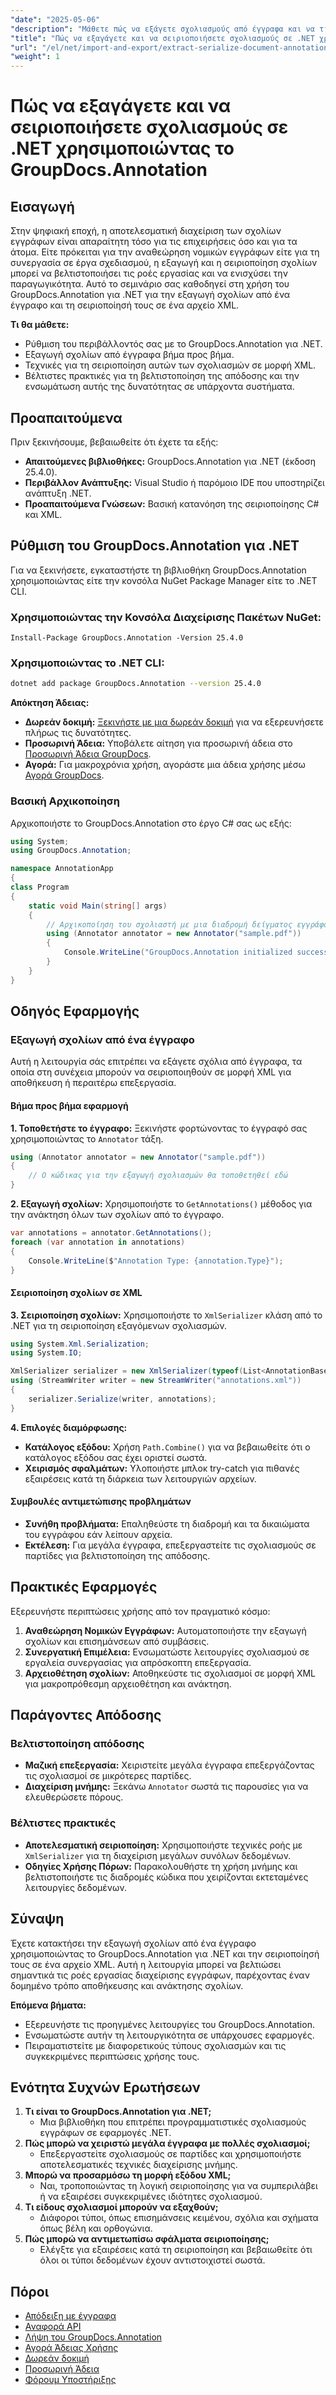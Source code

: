 ```yaml
---
"date": "2025-05-06"
"description": "Μάθετε πώς να εξάγετε σχολιασμούς από έγγραφα και να τις σειριοποιείτε σε XML με το GroupDocs.Annotation για .NET. Βελτιώστε τη ροή εργασίας διαχείρισης εγγράφων σας σήμερα!"
"title": "Πώς να εξαγάγετε και να σειριοποιήσετε σχολιασμούς σε .NET χρησιμοποιώντας το GroupDocs.Annotation"
"url": "/el/net/import-and-export/extract-serialize-document-annotations-groupdocs-net/"
"weight": 1
---
```


# Πώς να εξαγάγετε και να σειριοποιήσετε σχολιασμούς σε .NET χρησιμοποιώντας το GroupDocs.Annotation

## Εισαγωγή
Στην ψηφιακή εποχή, η αποτελεσματική διαχείριση των σχολίων εγγράφων είναι απαραίτητη τόσο για τις επιχειρήσεις όσο και για τα άτομα. Είτε πρόκειται για την αναθεώρηση νομικών εγγράφων είτε για τη συνεργασία σε έργα σχεδιασμού, η εξαγωγή και η σειριοποίηση σχολίων μπορεί να βελτιστοποιήσει τις ροές εργασίας και να ενισχύσει την παραγωγικότητα. Αυτό το σεμινάριο σας καθοδηγεί στη χρήση του GroupDocs.Annotation για .NET για την εξαγωγή σχολίων από ένα έγγραφο και τη σειριοποίησή τους σε ένα αρχείο XML.

**Τι θα μάθετε:**
- Ρύθμιση του περιβάλλοντός σας με το GroupDocs.Annotation για .NET.
- Εξαγωγή σχολίων από έγγραφα βήμα προς βήμα.
- Τεχνικές για τη σειριοποίηση αυτών των σχολιασμών σε μορφή XML.
- Βέλτιστες πρακτικές για τη βελτιστοποίηση της απόδοσης και την ενσωμάτωση αυτής της δυνατότητας σε υπάρχοντα συστήματα.

## Προαπαιτούμενα
Πριν ξεκινήσουμε, βεβαιωθείτε ότι έχετε τα εξής:
- **Απαιτούμενες βιβλιοθήκες:** GroupDocs.Annotation για .NET (έκδοση 25.4.0).
- **Περιβάλλον Ανάπτυξης:** Visual Studio ή παρόμοιο IDE που υποστηρίζει ανάπτυξη .NET.
- **Προαπαιτούμενα Γνώσεων:** Βασική κατανόηση της σειριοποίησης C# και XML.

## Ρύθμιση του GroupDocs.Annotation για .NET
Για να ξεκινήσετε, εγκαταστήστε τη βιβλιοθήκη GroupDocs.Annotation χρησιμοποιώντας είτε την κονσόλα NuGet Package Manager είτε το .NET CLI.

### Χρησιμοποιώντας την Κονσόλα Διαχείρισης Πακέτων NuGet:
```shell
Install-Package GroupDocs.Annotation -Version 25.4.0
```

### Χρησιμοποιώντας το .NET CLI:
```bash
dotnet add package GroupDocs.Annotation --version 25.4.0
```

**Απόκτηση Άδειας:**
- **Δωρεάν δοκιμή:** [Ξεκινήστε με μια δωρεάν δοκιμή](https://releases.groupdocs.com/annotation/net/) για να εξερευνήσετε πλήρως τις δυνατότητες.
- **Προσωρινή Άδεια:** Υποβάλετε αίτηση για προσωρινή άδεια στο [Προσωρινή Άδεια GroupDocs](https://purchase.groupdocs.com/temporary-license/).
- **Αγορά:** Για μακροχρόνια χρήση, αγοράστε μια άδεια χρήσης μέσω [Αγορά GroupDocs](https://purchase.groupdocs.com/buy).

### Βασική Αρχικοποίηση
Αρχικοποιήστε το GroupDocs.Annotation στο έργο C# σας ως εξής:
```csharp
using System;
using GroupDocs.Annotation;

namespace AnnotationApp
{
class Program
{
    static void Main(string[] args)
    {
        // Αρχικοποίηση του σχολιαστή με μια διαδρομή δείγματος εγγράφου
        using (Annotator annotator = new Annotator("sample.pdf"))
        {
            Console.WriteLine("GroupDocs.Annotation initialized successfully.");
        }
    }
}
```

## Οδηγός Εφαρμογής

### Εξαγωγή σχολίων από ένα έγγραφο
Αυτή η λειτουργία σάς επιτρέπει να εξάγετε σχόλια από έγγραφα, τα οποία στη συνέχεια μπορούν να σειριοποιηθούν σε μορφή XML για αποθήκευση ή περαιτέρω επεξεργασία.

#### Βήμα προς βήμα εφαρμογή
**1. Τοποθετήστε το έγγραφο:**
Ξεκινήστε φορτώνοντας το έγγραφό σας χρησιμοποιώντας το `Annotator` τάξη.
```csharp
using (Annotator annotator = new Annotator("sample.pdf"))
{
    // Ο κώδικας για την εξαγωγή σχολιασμών θα τοποθετηθεί εδώ
}
```

**2. Εξαγωγή σχολίων:**
Χρησιμοποιήστε το `GetAnnotations()` μέθοδος για την ανάκτηση όλων των σχολίων από το έγγραφο.
```csharp
var annotations = annotator.GetAnnotations();
foreach (var annotation in annotations)
{
    Console.WriteLine($"Annotation Type: {annotation.Type}");
}
```

#### Σειριοποίηση σχολίων σε XML
**3. Σειριοποίηση σχολίων:**
Χρησιμοποιήστε το `XmlSerializer` κλάση από το .NET για τη σειριοποίηση εξαγόμενων σχολιασμών.
```csharp
using System.Xml.Serialization;
using System.IO;

XmlSerializer serializer = new XmlSerializer(typeof(List<AnnotationBase>));
using (StreamWriter writer = new StreamWriter("annotations.xml"))
{
    serializer.Serialize(writer, annotations);
}
```

**4. Επιλογές διαμόρφωσης:**
- **Κατάλογος εξόδου:** Χρήση `Path.Combine()` για να βεβαιωθείτε ότι ο κατάλογος εξόδου σας έχει οριστεί σωστά.
- **Χειρισμός σφαλμάτων:** Υλοποιήστε μπλοκ try-catch για πιθανές εξαιρέσεις κατά τη διάρκεια των λειτουργιών αρχείων.

#### Συμβουλές αντιμετώπισης προβλημάτων
- **Συνήθη προβλήματα:** Επαληθεύστε τη διαδρομή και τα δικαιώματα του εγγράφου εάν λείπουν αρχεία.
- **Εκτέλεση:** Για μεγάλα έγγραφα, επεξεργαστείτε τις σχολιασμούς σε παρτίδες για βελτιστοποίηση της απόδοσης.

## Πρακτικές Εφαρμογές
Εξερευνήστε περιπτώσεις χρήσης από τον πραγματικό κόσμο:
1. **Αναθεώρηση Νομικών Εγγράφων:** Αυτοματοποιήστε την εξαγωγή σχολίων και επισημάνσεων από συμβάσεις.
2. **Συνεργατική Επιμέλεια:** Ενσωματώστε λειτουργίες σχολιασμού σε εργαλεία συνεργασίας για απρόσκοπτη επεξεργασία.
3. **Αρχειοθέτηση σχολίων:** Αποθηκεύστε τις σχολιασμοί σε μορφή XML για μακροπρόθεσμη αρχειοθέτηση και ανάκτηση.

## Παράγοντες Απόδοσης
### Βελτιστοποίηση απόδοσης
- **Μαζική επεξεργασία:** Χειριστείτε μεγάλα έγγραφα επεξεργάζοντας τις σχολιασμοί σε μικρότερες παρτίδες.
- **Διαχείριση μνήμης:** Ξεκάνω `Annotator` σωστά τις παρουσίες για να ελευθερώσετε πόρους.

### Βέλτιστες πρακτικές
- **Αποτελεσματική σειριοποίηση:** Χρησιμοποιήστε τεχνικές ροής με `XmlSerializer` για τη διαχείριση μεγάλων συνόλων δεδομένων.
- **Οδηγίες Χρήσης Πόρων:** Παρακολουθήστε τη χρήση μνήμης και βελτιστοποιήστε τις διαδρομές κώδικα που χειρίζονται εκτεταμένες λειτουργίες δεδομένων.

## Σύναψη
Έχετε κατακτήσει την εξαγωγή σχολίων από ένα έγγραφο χρησιμοποιώντας το GroupDocs.Annotation για .NET και την σειριοποίησή τους σε ένα αρχείο XML. Αυτή η λειτουργία μπορεί να βελτιώσει σημαντικά τις ροές εργασίας διαχείρισης εγγράφων, παρέχοντας έναν δομημένο τρόπο αποθήκευσης και ανάκτησης σχολίων.

**Επόμενα βήματα:**
- Εξερευνήστε τις προηγμένες λειτουργίες του GroupDocs.Annotation.
- Ενσωματώστε αυτήν τη λειτουργικότητα σε υπάρχουσες εφαρμογές.
- Πειραματιστείτε με διαφορετικούς τύπους σχολιασμών και τις συγκεκριμένες περιπτώσεις χρήσης τους.

## Ενότητα Συχνών Ερωτήσεων
1. **Τι είναι το GroupDocs.Annotation για .NET;**
   - Μια βιβλιοθήκη που επιτρέπει προγραμματιστικές σχολιασμούς εγγράφων σε εφαρμογές .NET.
2. **Πώς μπορώ να χειριστώ μεγάλα έγγραφα με πολλές σχολιασμοί;**
   - Επεξεργαστείτε σχολιασμούς σε παρτίδες και χρησιμοποιήστε αποτελεσματικές τεχνικές διαχείρισης μνήμης.
3. **Μπορώ να προσαρμόσω τη μορφή εξόδου XML;**
   - Ναι, τροποποιώντας τη λογική σειριοποίησης για να συμπεριλάβει ή να εξαιρέσει συγκεκριμένες ιδιότητες σχολιασμού.
4. **Τι είδους σχολιασμοί μπορούν να εξαχθούν;**
   - Διάφοροι τύποι, όπως επισημάνσεις κειμένου, σχόλια και σχήματα όπως βέλη και ορθογώνια.
5. **Πώς μπορώ να αντιμετωπίσω σφάλματα σειριοποίησης;**
   - Ελέγξτε για εξαιρέσεις κατά τη σειριοποίηση και βεβαιωθείτε ότι όλοι οι τύποι δεδομένων έχουν αντιστοιχιστεί σωστά.

## Πόροι
- [Απόδειξη με έγγραφα](https://docs.groupdocs.com/annotation/net/)
- [Αναφορά API](https://reference.groupdocs.com/annotation/net/)
- [Λήψη του GroupDocs.Annotation](https://releases.groupdocs.com/annotation/net/)
- [Αγορά Άδειας Χρήσης](https://purchase.groupdocs.com/buy)
- [Δωρεάν δοκιμή](https://releases.groupdocs.com/annotation/net/)
- [Προσωρινή Άδεια](https://purchase.groupdocs.com/temporary-license/)
- [Φόρουμ Υποστήριξης](https://forum.groupdocs.com/c/annotation/)